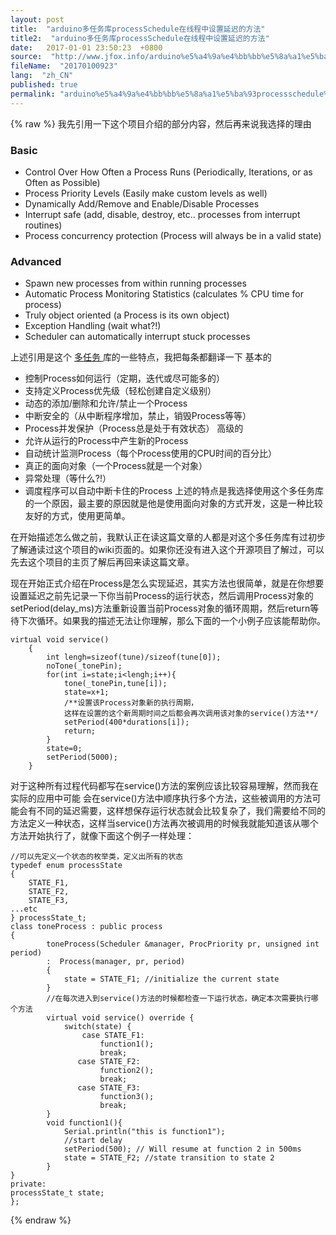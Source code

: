 ```yaml
---
layout: post
title:  "arduino多任务库processSchedule在线程中设置延迟的方法"
title2:  "arduino多任务库processSchedule在线程中设置延迟的方法"
date:   2017-01-01 23:50:23  +0800
source:  "http://www.jfox.info/arduino%e5%a4%9a%e4%bb%bb%e5%8a%a1%e5%ba%93processschedule%e5%9c%a8%e7%ba%bf%e7%a8%8b%e4%b8%ad%e8%ae%be%e7%bd%ae%e5%bb%b6%e8%bf%9f%e7%9a%84%e6%96%b9%e6%b3%95.html"
fileName:  "20170100923"
lang:  "zh_CN"
published: true
permalink: "arduino%e5%a4%9a%e4%bb%bb%e5%8a%a1%e5%ba%93processschedule%e5%9c%a8%e7%ba%bf%e7%a8%8b%e4%b8%ad%e8%ae%be%e7%bd%ae%e5%bb%b6%e8%bf%9f%e7%9a%84%e6%96%b9%e6%b3%95.html"
---
```

{% raw %}
我先引用一下这个项目介绍的部分内容，然后再来说我选择的理由 

###  Basic 

-  Control Over How Often a Process Runs (Periodically, Iterations, or as Often as Possible) 
-  Process Priority Levels (Easily make custom levels as well) 
-  Dynamically Add/Remove and Enable/Disable Processes 
-  Interrupt safe (add, disable, destroy, etc.. processes from interrupt routines) 
-  Process concurrency protection (Process will always be in a valid state) 

###  Advanced 

-  Spawn new processes from within running processes 
-  Automatic Process Monitoring Statistics (calculates % CPU time for process) 
-  Truly object oriented (a Process is its own object) 
-  Exception Handling (wait what?!) 
-  Scheduler can automatically interrupt stuck processes 

 上述引用是这个 [ 多任务 ](http://www.jfox.info/go.php?url=http://www.asymt.com/tag/%e5%a4%9a%e4%bb%bb%e5%8a%a1) 库的一些特点，我把每条都翻译一下 基本的 

-  控制Process如何运行（定期，迭代或尽可能多的） 
-  支持定义Process优先级（轻松创建自定义级别） 
-  动态的添加/删除和允许/禁止一个Process 
-  中断安全的（从中断程序增加，禁止，销毁Process等等） 
-  Process并发保护（Process总是处于有效状态） 高级的 
-  允许从运行的Process中产生新的Process 
-  自动统计监测Process（每个Process使用的CPU时间的百分比） 
-  真正的面向对象（一个Process就是一个对象） 
-  异常处理（等什么?!） 
-  调度程序可以自动中断卡住的Process 上述的特点是我选择使用这个多任务库的一个原因，最主要的原因就是他是使用面向对象的方式开发，这是一种比较友好的方式，使用更简单。 

 在开始描述怎么做之前，我默认正在读这篇文章的人都是对这个多任务库有过初步了解通读过这个项目的wiki页面的。如果你还没有进入这个开源项目了解过，可以先去这个项目的主页了解后再回来读这篇文章。 

 现在开始正式介绍在Process是怎么实现延迟，其实方法也很简单，就是在你想要设置延迟之前先记录一下你当前Process的运行状态，然后调用Process对象的setPeriod(delay_ms)方法重新设置当前Process对象的循环周期，然后return等待下次循环。如果我的描述无法让你理解，那么下面的一个小例子应该能帮助你。 

    
    virtual void service()
        {
            int lengh=sizeof(tune)/sizeof(tune[0]);
            noTone(_tonePin);
            for(int i=state;i<lengh;i++){
                tone(_tonePin,tune[i]);
                state=x+1;
                /**设置该Process对象新的执行周期，
                这样在设置的这个新周期时间之后都会再次调用该对象的service()方法**/
                setPeriod(400*durations[i]);  
                return;
            }
            state=0;
            setPeriod(5000);
        }

 对于这种所有过程代码都写在service()方法的案例应该比较容易理解，然而我在实际的应用中可能 会在service()方法中顺序执行多个方法，这些被调用的方法可能会有不同的延迟需要，这样想保存运行状态就会比较复杂了，我们需要给不同的方法定义一种状态，这样当service()方法再次被调用的时候我就能知道该从哪个方法开始执行了，就像下面这个例子一样处理： 

    
    //可以先定义一个状态的枚举类，定义出所有的状态
    typedef enum processState
    {
        STATE_F1,
        STATE_F2,
        STATE_F3,
    ...etc
    } processState_t;
    class toneProcess : public process
    {
            toneProcess(Scheduler &manager, ProcPriority pr, unsigned int period)
            :  Process(manager, pr, period)
            {
                state = STATE_F1; //initialize the current state
            }
            //在每次进入到service()方法的时候都检查一下运行状态，确定本次需要执行哪个方法
            virtual void service() override {
                switch(state) {
                    case STATE_F1:
                        function1();
                        break;
                   case STATE_F2:
                        function2();
                        break;
                   case STATE_F3:
                        function3();
                        break;
            }
            void function1(){
                Serial.println("this is function1");
                //start delay
                setPeriod(500); // Will resume at function 2 in 500ms
                state = STATE_F2; //state transition to state 2
            }
    }
    private:
    processState_t state;
    };
{% endraw %}